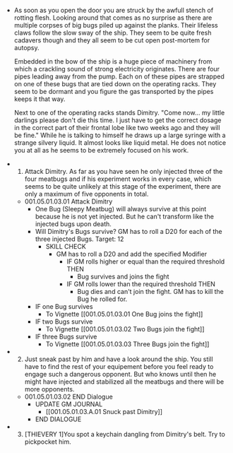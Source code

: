 - As soon as you open the door you are struck by the awfull stench of rotting flesh. Looking around that comes as no surprise as there are multiple corpses of big bugs piled up against the planks. Their lifeless claws follow the slow sway of the ship. They seem to be quite fresh cadavers though and they all seem to be cut open post-mortem for autopsy.
  
  Embedded in the bow of the ship is a huge piece of machinery from which a crackling sound of strong electricity originates. There are four pipes leading away from the pump. Each on of these pipes are strapped on one of these bugs that are tied down on the operating racks. They seem to be dormant and you figure the gas transported by the pipes keeps it that way.
  
  Next to one of the operating racks stands Dimitry. "Come now... my little darlings please don't die this time. I just have to get the correct dosage in the correct part of their frontal lobe like two weeks ago and they will be fine." While he is talking to himself he draws up a large syringe with a strange silvery liquid. It almost looks like liquid metal. He does not notice you at all as he seems to be extremely focused on his work.
- 1. Attack Dimitry. As far as you have seen he only injected three of the four meatbugs and if his experiment works in every case, which seems to be quite unlikely at this stage of the experiment, there are only a maximum of five opponents in total.
	- 001.05.01.03.01 Attack Dimitry
		- One Bug (Sleepy Meatbug) will always survive at this point because he is not yet injected. But he can't transform like the injected bugs upon death.
		- Will Dimitry's Bugs survive? GM has to roll a D20 for each of the three injected Bugs. Target: 12
			- SKILL CHECK
				- GM has to roll a D20 and add the specified Modifier
					- IF GM rolls higher or equal than the required threshold THEN
						- Bug survives and joins the fight
					- IF GM rolls lower than the required threshold THEN
						- Bug dies and can't join the fight. GM has to kill the Bug he rolled for.
		- IF one Bug survives
			- To Vignette [[001.05.01.03.01 One Bug joins the fight]]
		- IF two Bugs survive
			- To Vignette [[001.05.01.03.02 Two Bugs join the fight]]
		- IF three Bugs survive
			- To Vignette [[001.05.01.03.03 Three Bugs join the fight]]
- 2. Just sneak past by him and have a look around the ship. You still have to find the rest of your equipement before you feel ready to engage such a dangerous opponent. But who knows until then he might have injected and stabilized all the meatbugs and there will be more opponents.
	- 001.05.01.03.02 END Dialogue
		- UPDATE GM JOURNAL
			- [[001.05.01.03.A.01 Snuck past Dimitry]]
		- END DIALOGUE
- 3. [THIEVERY 1]You spot a keychain dangling from Dimitry's belt. Try to pickpocket him.